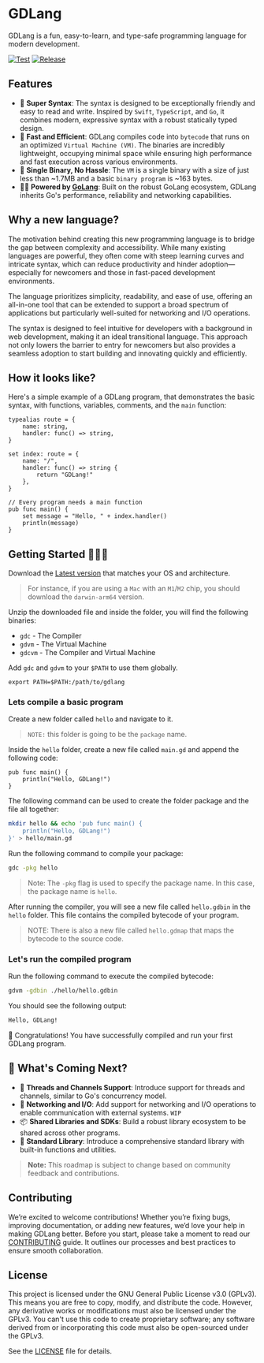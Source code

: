 # GDLang

GDLang is a fun, easy-to-learn, and type-safe programming language for modern development.

[![Test](https://github.com/jorelosorio/gdlang/actions/workflows/test.yml/badge.svg)](https://github.com/jorelosorio/gdlang/actions/workflows/test.yml) [![Release](https://github.com/jorelosorio/gdlang/actions/workflows/release.yml/badge.svg)](https://github.com/jorelosorio/gdlang/actions/workflows/release.yml)

## Features

- 🙂 **Super Syntax**: The syntax is designed to be exceptionally friendly and easy to read and write. Inspired by `Swift`, `TypeScript`, and `Go`, it combines modern, expressive syntax with a robust statically typed design.
- 🚀 **Fast and Efficient**: GDLang compiles code into `bytecode` that runs on an optimized `Virtual Machine (VM)`. The binaries are incredibly lightweight, occupying minimal space while ensuring high performance and fast execution across various environments.
- 🎉 **Single Binary, No Hassle**: The `VM` is a single binary with a size of just less than ~1.7MB and a basic `binary program` is ~163 bytes.
- 💪🏽 **Powered by [GoLang](https://golang.org)**: Built on the robust GoLang ecosystem, GDLang inherits Go's performance, reliability and networking capabilities.

## Why a new language?

The motivation behind creating this new programming language is to bridge the gap between complexity and accessibility. While many existing languages are powerful, they often come with steep learning curves and intricate syntax, which can reduce productivity and hinder adoption—especially for newcomers and those in fast-paced development environments.

The language prioritizes simplicity, readability, and ease of use, offering an all-in-one tool that can be extended to support a broad spectrum of applications but particularly well-suited for networking and I/O operations.

The syntax is designed to feel intuitive for developers with a background in web development, making it an ideal transitional language. This approach not only lowers the barrier to entry for newcomers but also provides a seamless adoption to start building and innovating quickly and efficiently.

## How it looks like?

Here's a simple example of a GDLang program, that demonstrates the basic syntax, with functions, variables, comments, and the `main` function:

```gdlang
typealias route = {
    name: string,
    handler: func() => string,
}

set index: route = {
    name: "/",
    handler: func() => string {
        return "GDLang!"
    },
}

// Every program needs a main function
pub func main() {
    set message = "Hello, " + index.handler()
    println(message)
}
```

## Getting Started 🧑🏽‍💻

Download the [Latest version](https://github.com/jorelosorio/gdlang/releases/latest) that matches your OS and architecture.

> For instance, if you are using a `Mac` with an `M1`/`M2` chip, you should download the `darwin-arm64` version.

Unzip the downloaded file and inside the folder, you will find the following binaries:

- `gdc` - The Compiler
- `gdvm` - The Virtual Machine
- `gdcvm` - The Compiler and Virtual Machine

Add `gdc` and `gdvm` to your `$PATH` to use them globally.

    export PATH=$PATH:/path/to/gdlang

### Lets compile a basic program

Create a new folder called `hello` and navigate to it.

> `NOTE:` this folder is going to be the `package` name.

Inside the `hello` folder, create a new file called `main.gd` and append the following code:

```gdlang
pub func main() {
    println("Hello, GDLang!")
}
```
The following command can be used to create the folder package and the file all together:

```bash
mkdir hello && echo 'pub func main() {
    println("Hello, GDLang!")
}' > hello/main.gd
```

Run the following command to compile your package:

```bash
gdc -pkg hello
```

> Note: The `-pkg` flag is used to specify the package name. In this case, the package name is `hello`.

After running the compiler, you will see a new file called `hello.gdbin` in the `hello` folder. This file contains the compiled bytecode of your program.

> NOTE: There is also a new file called `hello.gdmap` that maps the bytecode to the source code.

### Let's run the compiled program

Run the following command to execute the compiled bytecode:

```bash
gdvm -gdbin ./hello/hello.gdbin
```

You should see the following output:

```bash
Hello, GDLang!
```

🎉 Congratulations! You have successfully compiled and run your first GDLang program.


## 🚀 What's Coming Next?

- 🔄 **Threads and Channels Support**: Introduce support for threads and channels, similar to Go's concurrency model.
- 📡 **Networking and I/O**: Add support for networking and I/O operations to enable communication with external systems. `WIP`
- 📦 **Shared Libraries and SDKs**: Build a robust library ecosystem to be shared across other programs.
- 📜 **Standard Library**: Introduce a comprehensive standard library with built-in functions and utilities.

> **Note:** This roadmap is subject to change based on community feedback and contributions.

## Contributing

We’re excited to welcome contributions! Whether you’re fixing bugs, improving documentation, or adding new features, we’d love your help in making GDLang better. Before you start, please take a moment to read our [CONTRIBUTING](./CONTRIBUTING.md) guide. It outlines our processes and best practices to ensure smooth collaboration.

## License

This project is licensed under the GNU General Public License v3.0 (GPLv3). This means you are free to copy, modify, and distribute the code. However, any derivative works or modifications must also be licensed under the GPLv3. You can't use this code to create proprietary software; any software derived from or incorporating this code must also be open-sourced under the GPLv3.

See the [LICENSE](./LICENSE.txt) file for details.